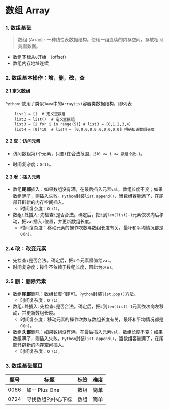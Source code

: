 # 数组 Array

### 1. 数组基础

> 数组 (Array)
: 一种线性表数据结构。使用一组连续的内存空间，存放相同类型数据。

* 数组下标从`0`开始 （offset）
* 数组内存地址连续

### 2.  数组基本操作：增，删，改，查

#### 2.1 定义数组

`Python`: 使用了类似`Java`中的`ArrayList`容器类数据结构，即列表
```
    list1 = []  # 定义空数组
    list2 = list()  # 定义空数组
    list3 = [i for i in range(5)] # list3 = [0,1,2,3,4]
    list4 = [0]*10  # list4 = [0,0,0,0,0,0,0,0,0,0] 明确知道数组长度
```

#### 2.2 查：访问元素

- 访问数组第`i`个元素，只要`i`在合法范围，即`0 <= i <= 数组个数-1`。

- 时间复杂度：`O(1)`。

#### 2.3 增：插入元素
- 数组**尾部**插入：如果数组没有满，在最后插入元素`val`，数组长度不变；如果数组满了，则插入失败。`Python`封装`list.append()`，当数组容量满了，在尾部开辟新的内存空间插入。
    - 时间复杂度：`O（1）`。 
- 数组`i`处插入: 先检查`i`是否合法。确定后，把`i`到`len(list)-1`元素依次向后移动，把`val`插入`i`位置，并更新数组长度。
    - 时间复杂度：移动元素的操作次数与数组长度有关，最坏和平均情况都是`O(n)`。 

### 2.4 改：改变元素
- 先检查`i`是否合法。确定后，把`i`个元素赋值给`val`。
- 时间复杂度：操作不依赖于数组长度，因此为`O(n)`。 

### 2.5 删：删除元素
- 数组**尾部**删除：数组长度-1即可。`Python`封装`list.pop()`方法。
    - 时间复杂度：`O（1）`。 
- 数组`i`处插入: 先检查`i`是否合法。确定后，把`i`到`len(list)-1`元素依次向左移动，并更新数组长度。
    - 时间复杂度：移动元素的操作次数与数组长度有关，最坏和平均情况都是`O(n)`。 
- 数组**头部**删除：如果数组没有满，在最后插入元素`val`，数组长度不变；如果数组满了，则插入失败。`Python`封装`list.append()`，当数组容量满了，在尾部开辟新的内存空间插入。
    - 时间复杂度：`O（1）`。 

### 3. 数组基础题目

| 题号 | 标题 | 标签 | 难度 |
| ----------- | ----------- | ----------- | ----------- |
| 0066 | 加一 Plus One | 数组 | 简单 |
| 0724 | 寻找数组的中心下标 | 数组 | 简单 |

